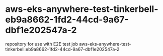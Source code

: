 # aws-eks-anywhere-test-tinkerbell-eb9a8662-1fd2-44cd-9a67-dbf1e202547a-2
repository for use with E2E test job aws-eks-anywhere-test-tinkerbell:eb9a8662-1fd2-44cd-9a67-dbf1e202547a-2
